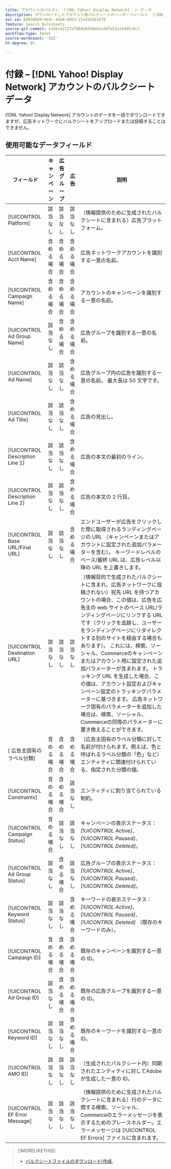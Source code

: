 ```yaml
---
title: アカウントのバルクシ  [!DNL Yahoo! Display Network]  ト データ
description: ダウンロードしたアカウント用バルクシートのヘッダーフィールド  [!DNL Yahoo! Display Network]  データフィールドを参照します。
exl-id: 8d938009-6edc-4420-8863-21ed241616f8
feature: Search Bulksheets
source-git-commit: e16bc62127a708de8f4deb1eddfa53a14405cbc2
workflow-type: tm+mt
source-wordcount: '522'
ht-degree: 0%

---
```


# 付録 – [!DNL Yahoo! Display Network] アカウントのバルクシート データ

<!-- 
[Re-add "Required" to title, file name, and TOC if you add the ability to create/edit campaigns using YDN bulksheets. Then will also need to add more text below, like for the other SEs.]
-->

[!DNL Yahoo! Display Network] アカウントのデータを一括でダウンロードできますが、広告ネットワークにバルクシートをアップロードまたは投稿することはできません。

<!-- Hiding because this is probably too long a list to be useful.

## Available header fields

The following example shows data in comma-delimited values. If you're using tab-separated values, then the data looks different.

Platform,Acct Name,Campaign Name,Ad Group Name,Ad Name, Ad Title,Description Line 1,Description Line 2,Base URL/Final URL,Destination URL,[Advertiser-specific Label Classification],Bid Rules,Constraints,Campaign Status,Ad Group Status,Ad Status,Campaign ID,Ad Group ID,Ad ID,AMO ID,EF Error Message

-->

## 使用可能なデータフィールド

| フィールド | キャンペーン | 広告グループ | 広告 | 説明 |
|----|----|----|----|----|
| [!UICONTROL Platform] | 該当なし | 該当なし | 該当なし | （情報提供のために生成されたバルクシートに含まれる）広告プラットフォーム。 |
| [!UICONTROL Acct  Name] | 含める場合 | 含める場合 | 含める場合 | 広告ネットワークアカウントを識別する一意の名前。 |
| [!UICONTROL Campaign Name] | 含める場合 | 含める場合 | 含める場合 | アカウントのキャンペーンを識別する一意の名前。 |
| [!UICONTROL Ad Group Name] | 該当なし | 含める場合 | 含める場合 | 広告グループを識別する一意の名前。 |
| [!UICONTROL Ad Name] | 該当なし | 該当なし | 含める場合 | 広告グループ内の広告を識別する一意の名前。 最大長は 50 文字です。 |
| [!UICONTROL Ad Title] | 該当なし | 該当なし | 含める場合 | 広告の見出し。 |
| [!UICONTROL Description Line 1] | 該当なし | 該当なし | 含める場合 | 広告の本文の最初のライン。 |
| [!UICONTROL Description Line 2] | 該当なし | 該当なし | 含める場合 | 広告の本文の 2 行目。 |
| [!UICONTROL Base URL/Final URL] | 該当なし | 該当なし | 含める場合 | エンドユーザーが広告をクリックした際に取得されるランディングページの URL （キャンペーンまたはアカウントに設定された追加パラメーターを含む）。 キーワードレベルのベース/最終 URL は、広告レベル以降の URL を上書きします。 |
| [!UICONTROL Destination URL] | 該当なし | 該当なし | 該当なし | （情報目的で生成されたバルクシートに含まれ、広告ネットワークに投稿されない）宛先 URL を持つアカウントの場合、この値は、広告を広告主の web サイトのベース URL/ランディングページにリンクする URL です（クリックを追跡し、ユーザーをランディングページにリダイレクトする別のサイトを経由する場合もあります）。 これには、検索、ソーシャル、Commerceのキャンペーンまたはアカウント用に設定された追加パラメーターが含まれます。 トラッキング URL を生成した場合、この値は、アカウント設定およびキャンペーン設定のトラッキングパラメーターに基づきます。 広告ネットワーク固有のパラメーターを追加した場合は、検索、ソーシャル、Commerceの同等のパラメーターに置き換えることができます。 |
| \[ 広告主固有のラベル分類\] | 含める場合 | 含める場合 | 含める場合 | （広告主固有のラベル分類に対して名前が付けられます。例えば、色と呼ばれるラベル分類の「色」など） エンティティに関連付けられている、指定された分類の値。 |
| [!UICONTROL Constraints] | 含める場合 | 含める場合 | 該当なし | エンティティに割り当てられている制約。 |
| [!UICONTROL Campaign Status] | 含める場合 | 該当なし | 該当なし | キャンペーンの表示ステータス：<i>[!UICONTROL Active]</i>、<i>[!UICONTROL Paused]</i>、<i>[!UICONTROL Deleted]</i>。 |
| [!UICONTROL Ad Group Status] | 該当なし | 含める場合 | 該当なし | 広告グループの表示ステータス：<i>[!UICONTROL Active]</i>、<i>[!UICONTROL Paused]</i>、<i>[!UICONTROL Deleted]</i>。 |
| [!UICONTROL Keyword Status] | 該当なし | 該当なし | 含める場合 | キーワードの表示ステータス：<i>[!UICONTROL Active]</i>、<i>[!UICONTROL Paused]</i>、<i>[!UICONTROL Deleted]</i> （既存のキーワードのみ）。 |
| [!UICONTROL Campaign ID] | 含める場合 | 含める場合 | 含める場合 | 既存のキャンペーンを識別する一意の ID。 |
| [!UICONTROL Ad Group ID] | 該当なし | 含める場合 | 含める場合 | 既存の広告グループを識別する一意の ID。 |
| [!UICONTROL Keyword ID] | 該当なし | 該当なし | 含める場合 | 既存のキーワードを識別する一意の ID。 |
| [!UICONTROL AMO ID] | 該当なし | 該当なし | 該当なし | （生成されたバルクシート内）同期されたエンティティに対してAdobeが生成した一意の ID。 |
| [!UICONTROL EF Error Message] | 該当なし | 該当なし | 該当なし | （情報提供のために生成されたバルクシートに含まれる）行のデータに関する検索、ソーシャル、Commerceのエラーメッセージを表示するためのプレースホルダー。エラーメッセージは [!UICONTROL EF Errors] ファイルに含まれます。 |

>[!MORELIKETHIS]
>
>* [&#x200B; バルクシートファイルのダウンロード/作成 &#x200B;](../bulksheet-download.md)
